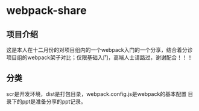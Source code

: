 # webpack-share

## 项目介绍

这是本人在十二月份的对项目组内的一个webpack入门的一个分享，结合着分诊项目组的webpack架子对比；仅限基础入门，高端人士请路过，谢谢配合！！！

## 分类
scr是开发环境，dist是打包目录，webpack.config.js是webpack的基本配置
目录下的ppt是准备分享的ppt记录。